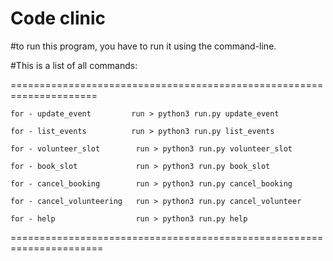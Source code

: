 # Code clinic 

#to run this program, you have to run it using the command-line.

#This is a list of all commands:



=====================================================================
                                              

    for - update_event         run > python3 run.py update_event

    for - list_events          run > python3 run.py list_events
                                                    
    for - volunteer_slot        run > python3 run.py volunteer_slot 

    for - book_slot             run > python3 run.py book_slot
    
    for - cancel_booking        run > python3 run.py cancel_booking

    for - cancel_volunteering   run > python3 run.py cancel_volunteer

    for - help                  run > python3 run.py help
    
======================================================================





